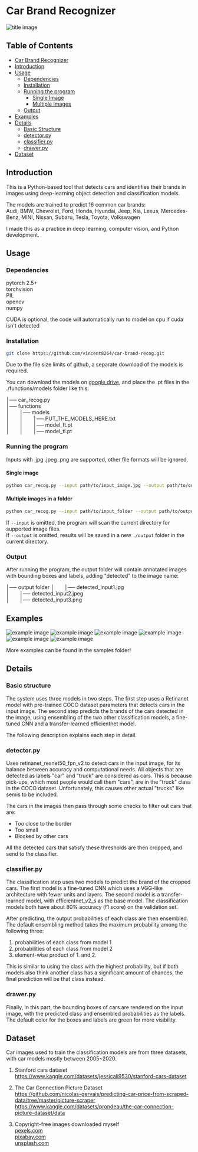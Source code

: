 # Car Brand Recognizer

![title image](/samples/example1.jpg)

## Table of Contents
- [Car Brand Recognizer](#car-brand-recognizer)
- [Introduction](#introduction)
- [Usage](#usage)
  - [Dependencies](#dependencies)
  - [Installation](#installation)
  - [Running the program](#running-the-program)
    - [Single Image](#single-image)
    - [Multiple Images](#multiple-images-in-a-folder)
  - [Output](#output)
- [Examples](#examples)
- [Details](#details)
  - [Basic Structure](#basic-structure)
  - [detector.py](#detectorpy)
  - [classifier.py](#classifierpy)
  - [drawer.py](#drawerpy)
- [Dataset](#dataset)

## Introduction
This is a Python-based tool that detects cars and identifies their brands in images using deep-learning object detection and classification models. 

The models are trained to predict 16 common car brands:  
Audi, BMW, Chevrolet, Ford, Honda, Hyundai, Jeep, Kia, Lexus, Mercedes-Benz, MINI, Nissan, Subaru, Tesla, Toyota, Volkswagen  

I made this as a practice in deep learning, computer vision, and Python development.

## Usage
### Dependencies
pytorch 2.5+  
torchvision  
PIL  
opencv  
numpy  

CUDA is optional, the code will automatically run to model on cpu if cuda isn't detected

### Installation

```bash
git clone https://github.com/vincent8264/car-brand-recog.git
```
Due to the file size limits of github, a separate download of the models is required.  

You can download the models on [google drive](https://drive.google.com/drive/folders/1KsxsLipO8j8h9q5YTSVhAheix0zfj4UJ), and place the .pt files in the ./functions/models folder like this:  

│── car_recog.py  
│── functions  
│  │── models  
│  │  │── PUT_THE_MODELS_HERE.txt  
│  │  │── model_ft.pt  
│  │  │── model_tl.pt  


### Running the program
Inputs with .jpg .jpeg .png are supported, other file formats will be ignored. 

#### Single image
```bash
python car_recog.py --input path/to/input_image.jpg --output path/to/output_folder
```
#### Multiple images in a folder
```bash
python car_recog.py --input path/to/input_folder --output path/to/output_folder
```
  
If `--input` is omitted, the program will scan the current directory for supported image files.  
If `--output` is omitted, results will be saved in a new `./output` folder in the current directory.

### Output 
After running the program, the output folder will contain annotated images with bounding boxes and labels, adding "detected" to the image name:

│── output folder
│  │── detected_input1.jpg  
│  │── detected_input2.jpeg  
│  │── detected_input3.png  

## Examples

![example image](/samples/example2.jpg)
![example image](/samples/example3.jpg)
![example image](/samples/example8.jpg)
![example image](/samples/example9.jpg)
![example image](/samples/example10.jpeg)
![example image](/samples/example11.png)

More examples can be found in the samples folder!

## Details
### Basic structure

The system uses three models in two steps. The first step uses a Retinanet model with pre-trained COCO dataset parameters that detects cars in the input image. The second step predicts the brands of the cars detected in the image, using ensembling of the two other classification models, a fine-tuned CNN and a transfer-learned efficientnet model. 

The following description explains each step in detail.  

### detector.py

Uses retinanet_resnet50_fpn_v2 to detect cars in the input image, for its balance between accuracy and computational needs. All objects that are detected as labels "car" and "truck" are considered as cars. This is because pick-ups, which most people would call them "cars", are in the "truck" class in the COCO dataset. Unfortunately, this causes other actual "trucks" like semis to be included.

The cars in the images then pass through some checks to filter out cars that are: 
- Too close to the border
- Too small
- Blocked by other cars

All the detected cars that satisfy these thresholds are then cropped, and send to the classifier.

### classifier.py

The classification step uses two models to predict the brand of the cropped cars. The first model is a fine-tuned CNN which uses a VGG-like architecture with fewer units and layers. The second model is a transfer-learned model, with efficientnet_v2_s as the base model. The classification models both have about 80% accuracy (f1 score) on the validation set. 

After predicting, the output probabilities of each class are then ensembled. The default ensembling method takes the maximum probability among the following three:
1. probabilities of each class from model 1
2. probabilities of each class from model 2
3. element-wise product of 1. and 2.

This is similar to using the class with the highest probability, but if both models also think another class has a significant amount of chances, the final prediction will be that class instead.

### drawer.py

Finally, in this part, the bounding boxes of cars are rendered on the input image, with the predicted class and ensembled probabilities as the labels. The default color for the boxes and labels are green for more visibility.


## Dataset
Car images used to train the classification models are from three datasets, with car models mostly between 2005~2020.  

1. Stanford cars dataset  
https://www.kaggle.com/datasets/jessicali9530/stanford-cars-dataset

2. The Car Connection Picture Dataset  
https://github.com/nicolas-gervais/predicting-car-price-from-scraped-data/tree/master/picture-scraper
https://www.kaggle.com/datasets/prondeau/the-car-connection-picture-dataset/data

3. Copyright-free images downloaded myself  
[pexels.com  ](https://www.pexels.com/)  
[pixabay.com](https://www.pixabay.com/)  
[unsplash.com](https://unsplash.com/)  



